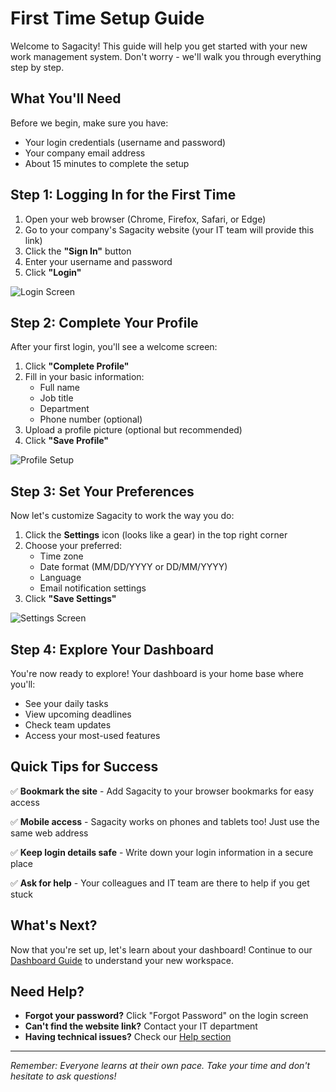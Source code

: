 # First Time Setup Guide

Welcome to Sagacity! This guide will help you get started with your new work management system. Don't worry - we'll walk you through everything step by step.

## What You'll Need

Before we begin, make sure you have:
- Your login credentials (username and password)
- Your company email address
- About 15 minutes to complete the setup

## Step 1: Logging In for the First Time

1. Open your web browser (Chrome, Firefox, Safari, or Edge)
2. Go to your company's Sagacity website (your IT team will provide this link)
3. Click the **"Sign In"** button
4. Enter your username and password
5. Click **"Login"**

![Login Screen](placeholder-login-screen.png)

## Step 2: Complete Your Profile

After your first login, you'll see a welcome screen:

1. Click **"Complete Profile"**
2. Fill in your basic information:
   - Full name
   - Job title
   - Department
   - Phone number (optional)
3. Upload a profile picture (optional but recommended)
4. Click **"Save Profile"**

![Profile Setup](placeholder-profile-setup.png)

## Step 3: Set Your Preferences

Now let's customize Sagacity to work the way you do:

1. Click the **Settings** icon (looks like a gear) in the top right corner
2. Choose your preferred:
   - Time zone
   - Date format (MM/DD/YYYY or DD/MM/YYYY)
   - Language
   - Email notification settings
3. Click **"Save Settings"**

![Settings Screen](placeholder-settings.png)

## Step 4: Explore Your Dashboard

You're now ready to explore! Your dashboard is your home base where you'll:
- See your daily tasks
- View upcoming deadlines
- Check team updates
- Access your most-used features

## Quick Tips for Success

✅ **Bookmark the site** - Add Sagacity to your browser bookmarks for easy access

✅ **Mobile access** - Sagacity works on phones and tablets too! Just use the same web address

✅ **Keep login details safe** - Write down your login information in a secure place

✅ **Ask for help** - Your colleagues and IT team are there to help if you get stuck

## What's Next?

Now that you're set up, let's learn about your dashboard! Continue to our [Dashboard Guide](dashboard.md) to understand your new workspace.

## Need Help?

- **Forgot your password?** Click "Forgot Password" on the login screen
- **Can't find the website link?** Contact your IT department
- **Having technical issues?** Check our [Help section](../help/index.md)

---

*Remember: Everyone learns at their own pace. Take your time and don't hesitate to ask questions!*